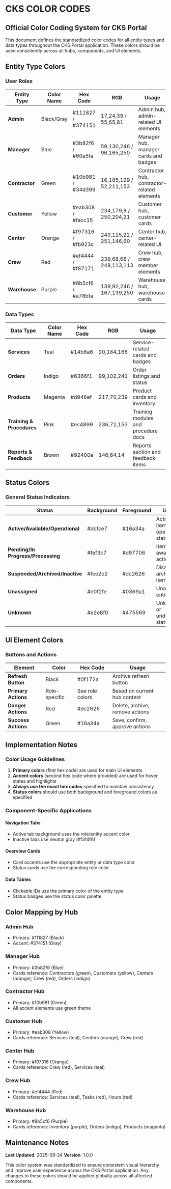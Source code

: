 # CKS COLOR CODES

## Official Color Coding System for CKS Portal

This document defines the standardized color codes for all entity types and data types throughout the CKS Portal application. These colors should be used consistently across all hubs, components, and UI elements.

## Entity Type Colors

### User Roles
| Entity Type | Color Name | Hex Code | RGB | Usage |
|------------|------------|----------|-----|--------|
| **Admin** | Black/Gray | #111827 / #374151 | 17,24,39 / 55,65,81 | Admin hub, admin-related UI elements |
| **Manager** | Blue | #3b82f6 / #60a5fa | 59,130,246 / 96,165,250 | Manager hub, manager cards and badges |
| **Contractor** | Green | #10b981 / #34d399 | 16,185,129 / 52,211,153 | Contractor hub, contractor-related elements |
| **Customer** | Yellow | #eab308 / #facc15 | 234,179,8 / 250,204,21 | Customer hub, customer cards |
| **Center** | Orange | #f97316 / #fb923c | 249,115,22 / 251,146,60 | Center hub, center-related UI |
| **Crew** | Red | #ef4444 / #f87171 | 239,68,68 / 248,113,113 | Crew hub, crew member elements |
| **Warehouse** | Purple | #8b5cf6 / #a78bfa | 139,92,246 / 167,139,250 | Warehouse hub, warehouse cards |

### Data Types
| Data Type | Color Name | Hex Code | RGB | Usage |
|-----------|------------|----------|-----|--------|
| **Services** | Teal | #14b8a6 | 20,184,166 | Service-related cards and badges |
| **Orders** | Indigo | #6366f1 | 99,102,241 | Order listings and status |
| **Products** | Magenta | #d946ef | 217,70,239 | Product cards and inventory |
| **Training & Procedures** | Pink | #ec4899 | 236,72,153 | Training modules and procedure docs |
| **Reports & Feedback** | Brown | #92400e | 146,64,14 | Reports section and feedback items |

## Status Colors

### General Status Indicators
| Status | Background | Foreground | Usage |
|--------|------------|------------|--------|
| **Active/Available/Operational** | #dcfce7 | #16a34a | Active items, operational status |
| **Pending/In Progress/Processing** | #fef3c7 | #d97706 | Items awaiting action |
| **Suspended/Archived/Inactive** | #fee2e2 | #dc2626 | Disabled or archived items |
| **Unassigned** | #e0f2fe | #0369a1 | Unassigned entities |
| **Unknown** | #e2e8f0 | #475569 | Unknown or undefined status |

## UI Element Colors

### Buttons and Actions
| Element | Color | Hex Code | Usage |
|---------|-------|----------|--------|
| **Refresh Button** | Black | #0f172a | Archive refresh button |
| **Primary Actions** | Role-specific | See role colors | Based on current hub context |
| **Danger Actions** | Red | #dc2626 | Delete, archive, remove actions |
| **Success Actions** | Green | #16a34a | Save, confirm, approve actions |

## Implementation Notes

### Color Usage Guidelines
1. **Primary colors** (first hex code) are used for main UI elements
2. **Accent colors** (second hex code where provided) are used for hover states and highlights
3. **Always use the exact hex codes** specified to maintain consistency
4. **Status colors** should use both background and foreground colors as specified

### Component-Specific Applications

#### Navigation Tabs
- Active tab background uses the role/entity accent color
- Inactive tabs use neutral gray (#f3f4f6)

#### Overview Cards
- Card accents use the appropriate entity or data type color
- Status cards use the corresponding role color

#### Data Tables
- Clickable IDs use the primary color of the entity type
- Status badges use the status color palette

## Color Mapping by Hub

### Admin Hub
- Primary: #111827 (Black)
- Accent: #374151 (Gray)

### Manager Hub
- Primary: #3b82f6 (Blue)
- Cards reference: Contractors (green), Customers (yellow), Centers (orange), Crew (red), Orders (indigo)

### Contractor Hub
- Primary: #10b981 (Green)
- All accent elements use green theme

### Customer Hub
- Primary: #eab308 (Yellow)
- Cards reference: Services (teal), Centers (orange), Crew (red)

### Center Hub
- Primary: #f97316 (Orange)
- Cards reference: Crew (red), Services (teal)

### Crew Hub
- Primary: #ef4444 (Red)
- Cards reference: Services (teal), Tasks (red), Hours (red)

### Warehouse Hub
- Primary: #8b5cf6 (Purple)
- Cards reference: Inventory (purple), Orders (indigo), Products (magenta)

## Maintenance Notes

**Last Updated**: 2025-09-24
**Version**: 1.0.0

This color system was standardized to ensure consistent visual hierarchy and improve user experience across the CKS Portal application. Any changes to these colors should be applied globally across all affected components.
